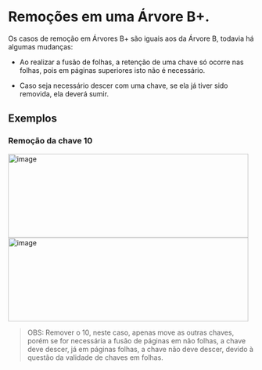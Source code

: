 # Remoções em uma Árvore B+.

Os casos de remoção em Árvores B+ são iguais aos da Árvore B, todavia há algumas mudanças:

- Ao realizar a fusão de folhas, a retenção de uma chave só ocorre nas folhas, pois em páginas superiores isto não é necessário.

- Caso seja necessário descer com uma chave, se ela já tiver sido removida, ela deverá sumir.

## Exemplos

### Remoção da chave 10

<img width="491" height="171" alt="image" src="https://github.com/user-attachments/assets/87f85f3f-8640-40f4-8535-d2d7f8bb7f74" />

<img width="491" height="171" alt="image" src="https://github.com/user-attachments/assets/d3653698-3f7f-4bfb-a100-426e110b8d12" />

> OBS: Remover o 10, neste caso, apenas move as outras chaves, porém se for necessária a fusão de páginas em não folhas, a chave deve
descer, já em páginas folhas, a chave não deve descer, devido à questão da validade de chaves em folhas.